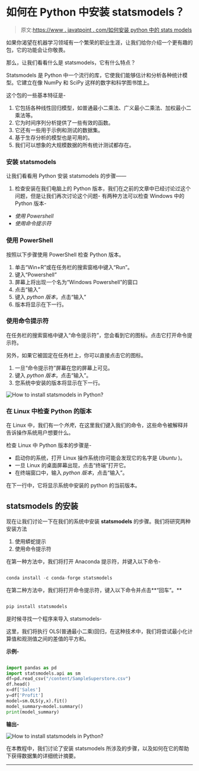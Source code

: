 # 如何在 Python 中安装 statsmodels？

> 原文:[https://www . javatpoint . com/如何安装 python 中的 stats models](https://www.javatpoint.com/how-to-install-statsmodels-in-python)

如果你渴望在机器学习领域有一个繁荣的职业生涯，让我们给你介绍一个更有趣的包，它的功能会让你敬畏。

那么，让我们看看什么是 statsmodels，它有什么特点？

Statsmodels 是 Python 中一个流行的库，它使我们能够估计和分析各种统计模型。它建立在像 NumPy 和 SciPy 这样的数字和科学图书馆上。

这个包的一些基本特征是-

1.  它包括各种线性回归模型，如普通最小二乘法、广义最小二乘法、加权最小二乘法等。
2.  它为时间序列分析提供了一些有效的函数。
3.  它还有一些用于示例和测试的数据集。
4.  基于生存分析的模型也是可用的。
5.  我们可以想象的大规模数据的所有统计测试都存在。

### 安装 statsmodels

让我们看看用 Python 安装 statsmodels 的步骤——

1.  检查安装在我们电脑上的 Python 版本，我们在之前的文章中已经讨论过这个问题，但是让我们再次讨论这个问题-
    有两种方法可以检查 Windows 中的 Python 版本-

*   *使用 Powershell*
*   *使用命令提示符*

### 使用 PowerShell

按照以下步骤使用 PowerShell 检查 Python 版本。

1.  单击“Win+R”或在任务栏的搜索窗格中键入“Run”。
2.  键入“Powershell”
3.  屏幕上将出现一个名为“Windows Powershell”的窗口
4.  点击“输入”
5.  键入 *python 版本*，点击“输入”
6.  版本将显示在下一行。

### 使用命令提示符

在任务栏的搜索窗格中键入“命令提示符”，您会看到它的图标。点击它打开命令提示符。

另外，如果它被固定在任务栏上，你可以直接点击它的图标。

1.  一旦“命令提示符”屏幕在您的屏幕上可见。
2.  键入 *python 版本*，点击“输入”。
3.  您系统中安装的版本将显示在下一行。

![How to install statsmodels in Python?](img/87a91520b0257c9c03ffd84bc0c7acaf.png)

### 在 Linux 中检查 Python 的版本

在 Linux 中，我们有一个*外壳*，在这里我们键入我们的命令，这些命令被解释并告诉操作系统用户想要什么。

检查 Linux 中 Python 版本的步骤是-

*   启动你的系统，打开 Linux 操作系统(你可能会发现它的名字是 *Ubuntu* )。
*   一旦 Linux 的桌面屏幕出现，点击“终端”打开它。
*   在终端窗口中，输入 *python 版本*，点击“输入”。

在下一行中，它将显示系统中安装的 python 的当前版本。

## statsmodels 的安装

现在让我们讨论一下在我们的系统中安装 **statsmodels** 的步骤。我们将研究两种安装方法

1.  使用蟒蛇提示
2.  使用命令提示符

在第一种方法中，我们将打开 Anaconda 提示符，并键入以下命令-

```py

conda install -c conda-forge statsmodels

```

在第二种方法中，我们将打开命令提示符，键入以下命令并点击**“回车”。**

```py

pip install statsmodels

```

是时候寻找一个程序来导入 statsmodels-

这里，我们将执行 OLS(普通最小二乘)回归，在这种技术中，我们将尝试最小化计算值和观测值之间的差值的平方和。

**示例-**

```py

import pandas as pd
import statsmodels.api as sm
df=pd.read_csv("/content/SampleSuperstore.csv")
df.head()
x=df['Sales']
y=df['Profit']
model=sm.OLS(y,x).fit()
model_summary=model.summary()
print(model_summary)

```

**输出-**

![How to install statsmodels in Python?](img/7ae6310dd837766e5899496a8fdcdc51.png)

在本教程中，我们讨论了安装 statsmodels 所涉及的步骤，以及如何在它的帮助下获得数据集的详细统计摘要。

* * *